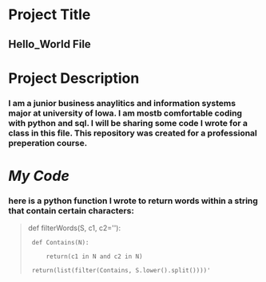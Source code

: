 # Project Title
## **Hello_World File**

# Project Description
### I am a junior business anaylitics and information systems major at university of Iowa. I am mostb comfortable coding with python and sql. I will be sharing some code I wrote for a class in this file. This repository was created for a professional preperation course.

# *My Code*
### here is a python function I wrote to return words within a string that contain certain characters:

>  def filterWords(S, c1, c2=''):
> 
>      def Contains(N):
>      
>          return(c1 in N and c2 in N)
>          
>      return(list(filter(Contains, S.lower().split())))'
